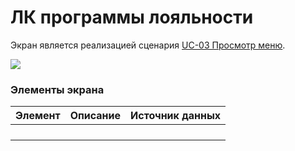 # ЛК программы лояльности

Экран является реализацией сценария [UC-03 Просмотр меню](../requirements/uc03.md). 

![](../img/screen14.png) 

### Элементы экрана

| **Элемент**              | **Описание**                                                | **Источник данных** |
|:-------------------------|:------------------------------------------------------------|:--------------------|
|                          |                                                             |                     |
|                          |                                                             |                     |
|                          |                                                             |                     |
|                          |                                                             |                     |
